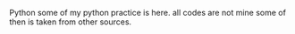 Python 
some of my python practice is here.
all codes are not mine some of then is taken from other sources.
